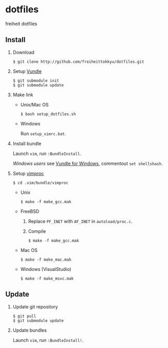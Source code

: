 # dotfiles
freiheit dotfiles

## Install
1. Download

    ```
    $ git clone http://github.com/freiheittokkyu/dotfiles.git
    ```

2. Setup [Vundle]

    ```
    $ git submodule init
    $ git submodule update
    ```

3. Make link
    - Unix/Mac OS

        ```
        $ bash setup_dotfiles.sh
        ```

    - Windows

        Run `setup_vimrc.bat`.

4. Install bundle

    Launch `vim`,  run `:BundleInstall`.

    *Windows users* see [Vundle for Windows], commentout `set shellshash`.

5. Setup [vimproc]

    ```
    $ cd .vim/bundle/vimproc
    ```
    - Unix

        ```
        $ make -f make_gcc.mak
        ```
    - FreeBSD
        1. Replace `PF_INET` with `AF_INET` in `autoload/proc.c`.
        2. Compile

            ```
            $ make -f make_gcc.mak
            ```
    - Mac OS

        ```
        $ make -f make_mac.mak
        ```
    - Windows (VisualStudio)

        ```
        $ make -f make_msvc.mak
        ```

## Update
1. Update git repository

    ```
    $ git pull
    $ git submodule update
    ```

2. Update bundles

    Launch `vim`, run `:BundleInstall!`.

[Vundle]:http://github.com/gmarik/vundle
[Vundle for Windows]:https://github.com/gmarik/vundle/wiki/Vundle-for-Windows
[vimproc]:http://github.com/Shougo/vimproc
